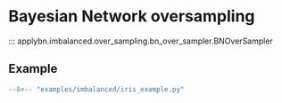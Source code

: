 # Bayesian Network oversampling

::: applybn.imbalanced.over_sampling.bn_over_sampler.BNOverSampler

## Example

``` py title="examples/imbalanced/iris_example.py"
--8<-- "examples/imbalanced/iris_example.py"
```